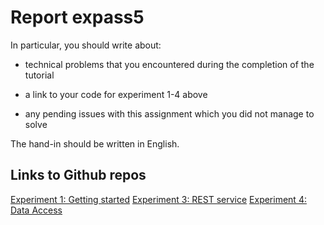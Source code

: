# Report expass5

In particular, you should write about:

- technical problems that you encountered during the completion of the tutorial

- a link to your code for experiment 1-4 above

- any pending issues with this assignment which you did not manage to solve

The hand-in should be written in English.

## Links to Github repos

[Experiment 1: Getting started](https://github.com/jolsaker98/Dat250-expass5-experiment1)
[Experiment 3: REST service](https://github.com/jolsaker98/Dat250-expass5-experiment3)
[Experiment 4: Data Access](https://github.com/jolsaker98/DAT250-expass5-example4)
